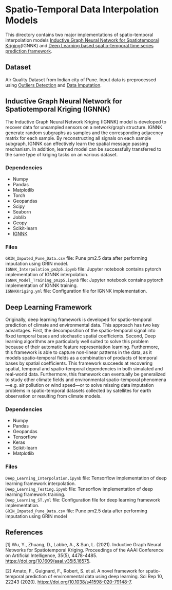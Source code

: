 # Spatio-Temporal Data Interpolation Models

This directory contains two major implementations of spatio-temporal interpolation models [Inductive Graph Neural Network for Spatiotemporal Kriging](https://ojs.aaai.org/index.php/AAAI/article/view/16575)(IGNNK) and [Deep Learning based spatio-temporal time series prediction framework](https://www.nature.com/articles/s41598-020-79148-7). 

## Dataset
Air Quality Dataset from Indian city of Pune. Input data is preprocessed using [Outliers Detection](https://github.com/Chetan5276/Analytics-Air-Quality-Interpolation/tree/main/Outliers%20Detection) and [Data Imputation](https://github.com/Chetan5276/Analytics-Air-Quality-Interpolation/tree/main/Data%20Imputation).


## Inductive Graph Neural Network for Spatiotemporal Kriging (IGNNK)
The Inductive Graph Neural Network Kriging (IGNNK) model is developed to recover data for unsampled sensors on a network/graph structure. IGNNK generate random subgraphs as samples and the corresponding adjacency matrix for each sample. By reconstructing all signals on each sample subgraph, IGNNK can effectively learn the spatial message passing mechanism. In addition, learned model can be successfully transferred to the same type of kriging tasks on an various dataset.

### Dependencies
- Numpy
- Pandas
- Matplotlib
- Torch
- Geopandas
- Scipy
- Seaborn
- Joblib
- Geopy
- Scikit-learn
- [IGNNK](https://github.com/Kaimaoge/IGNNK)

### Files
`GRIN_Imputed_Pune_Data.csv` file: Pune pm2.5 data after performing imputation using GRIN model.\
`IGNNK_Interpolation_pm2p5.ipynb` file: Jupyter notebook contains pytorch implementation of IGNNK interpolation.\
`IGNNK_Model_Training_pm2p5.ipynb` file: Jupyter notebook contains pytorch implementation of IGNNK training.\
`IGNNKKriging.yml` file: Configuration file for IGNNK implementation.

## Deep Learning Framework
Originally, deep learning framework is developed for spatio-temporal prediction of climate and environmental data. This approach has two key advantages. First, the decomposition of the spatio-temporal signal into fixed temporal bases and stochastic spatial coefficients. Second, Deep learning algorithms are particularly well suited to solve this problem because of their automatic feature representation learning. Furthermore, this framework is able to capture non-linear patterns in the data, as it models spatio-temporal fields as a combination of products of temporal bases by spatial coefficients. This framework succeeds at recovering spatial, temporal and spatio-temporal dependencies in both simulated and real-world data. Furthermore, this framework can eventually be generalized to study other climate fields and environmental spatio-temporal phenomena—e.g. air pollution or wind speed—or to solve missing data imputation problems in spatio-temporal datasets collected by satellites for earth observation or resulting from climate models.

### Dependencies
- Numpy
- Pandas
- Geopandas
- Tensorflow
- Keras
- Scikit-learn
- Matplotlib

### Files
`Deep_Learning_Interpolation.ipynb` file: Tensorflow implementation of deep learning framework interpolation.\
`Deep_Learning_Testing.ipynb` file: Tensorflow implementation of deep learning framework training.\
`Deep_Learning_ST.yml` file: Configuration file for deep learning framework implementation.\
`GRIN_Imputed_Pune_Data.csv` file: Pune pm2.5 data after performing imputation using GRIN model



## References
<a id="1">[1]</a> 
Wu, Y., Zhuang, D., Labbe, A., & Sun, L. (2021). Inductive Graph Neural Networks for Spatiotemporal Kriging. Proceedings of the AAAI Conference on Artificial Intelligence, 35(5), 4478-4485. https://doi.org/10.1609/aaai.v35i5.16575.

<a id="1">[2]</a> 
Amato, F., Guignard, F., Robert, S. et al. A novel framework for spatio-temporal prediction of environmental data using deep learning. Sci Rep 10, 22243 (2020). https://doi.org/10.1038/s41598-020-79148-7.
